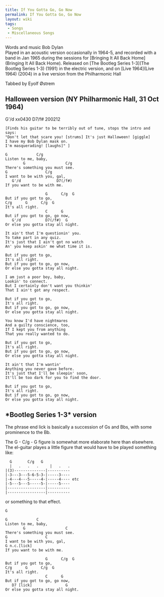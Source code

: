 ```yaml
---
title: If You Gotta Go, Go Now
permalink: If You Gotta Go, Go Now
layout: wiki
tags:
 - Songs
 - Miscellaneous Songs
---
```


Words and music Bob Dylan  
Played in an acoustic version occasionally in 1964-5, and recorded with
a band in Jan 1965 during the sessions for [Bringing It All Back
Home](Bringing It All Back Home). Released on [The Bootleg
Series 1-3](The Bootleg Series 1-3) (1991) in the electric
version, and on [Live 1964](Live 1964) (2004) in a live
version from the Philharmonic Hall

Tabbed by Eyolf Østrem

<h2 class="songversion">
Halloween version (NY Philharmonic Hall, 31 Oct 1964)

</h2>
    G'/d    xx0430
    D7/f#   200212

    [Finds his guitar to be terribly out of tune, stops the intro and says:
    "Don't let that scare you! [strums] It's just Halloween! [giggle]
    I have my Bob Dylan mask on.
    I'm masquerading! [laughs]" ]

    G             C/g
    Listen to me, baby,
            G                  C/g
    There's something you must see.
    G                 C/g
    I want to be with you, gal,
       G'/d                D7(/f#)
    If you want to be with me.

                      G      C/g  G
    But if you got to go,
    C/g      G      C/g  G
    It's all right.
                      C      G
    But if you got to go, go now,
       G'/d           D7(/f#)  G
    Or else you gotta stay all night.

    It ain't that I'm questionin' you.
    To take part in any quiz.
    It's just that I ain't got no watch
    An' you keep askin' me what time it is.

    But if you got to go,
    It's all right.
    But if you got to go, go now,
    Or else you gotta stay all night.

    I am just a poor boy, baby,
    Lookin' to connect.
    But I certainly don't want you thinkin'
    That I ain't got any respect.

    But if you got to go,
    It's all right.
    But if you got to go, go now,
    Or else you gotta stay all night.

    You know I'd have nightmares
    And a guilty conscience, too,
    If I kept you from anything
    That you really wanted to do.

    But if you got to go,
    It's all right.
    But if you got to go, go now,
    Or else you gotta stay all night.

    It ain't that I'm wantin'
    Anything you never gave before.
    It's just that I'll be sleepin' soon,
    It'll be too dark for you to find the door.

    But if you got to go,
    It's all right.
    But if you got to go, go now,
    Or else you gotta stay all night.

<h2 class="songversion">
*Bootleg Series 1-3* version

</h2>
The phrase end lick is basically a succession of Gs and Bbs, with some
prominence to the Bb.

The G - C/g - G figure is somewhat more elaborate here than elsewhere.
The el-guitar playes a little figure that would have to be played
something like:

      G       C/g   G
      |   .   .   .     |   .   .
    |(3)--------------|----------
    |-3---3---5-6-5-3-|-----3----
    |-4---4---5-----4-|-----4---- etc
    |-5---5---5-----5-|-----5----
    |-----------------|----------
    |-----------------|----------

or something to that effect.

    G

    G             C
    Listen to me, baby,
            G                  C
    There's something you must see.
    G                 C
    I want to be with you, gal,
    G n.c.[lick]
    If you want to be with me.

                      G      C/g  G
    But if you got to go,
    C/g      G      C/g  G
    It's all right.
                      C      G
    But if you got to go, go now,
       D7 [lick]               G
    Or else you gotta stay all night.
